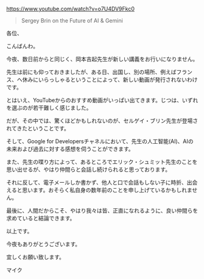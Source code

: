https://www.youtube.com/watch?v=o7U4DV9Fkc0

> Sergey Brin on the Future of AI & Gemini 

各位、

こんばんわ。

今夜、数日前からと同じく、岡本吉起先生が新しい講義をお行いになりません。

先生は前にも仰っておきましたが、ある日、出国し、別の場所、例えばフランス、へ休みにいらっしゃるということによって、新しい動画が発行されないわけです。

とはいえ、YouTubeからのおすすめ動画がいっぱい出てきます。じつは、いずれを選ぶのが若干難しく感じました。

だが、その中では、驚くほどかもしれないのが、セルゲイ・ブリン先生が登場されてきたということです。

そして、Google for Developersチャネルにおいて、先生の人工智能(AI)、AIの未来および過去に対する感想を伺うことができます。

また、先生の喋り方によって、あるところでエリック・シュミット先生のことを思い出せるが、やはり仲間らと会話し続けられると思っております。

それに反して、電子メールしか書かず、他人と口で会話もしない子に時折、出会えると思います。おそらく私自身の数年前のことを申し上げているかもしれません。

最後に、人間だからこそ、やはり我々は皆、正直になれるように、良い仲間らを求めていると結論できます。

以上です。

今夜もありがとうございます。

宜しくお願い致します。

マイク
